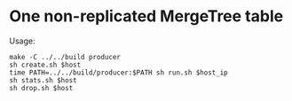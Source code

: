One non-replicated MergeTree table
==================================

Usage:

    make -C ../../build producer
    sh create.sh $host
    time PATH=../../build/producer:$PATH sh run.sh $host_ip
    sh stats.sh $host
    sh drop.sh $host
